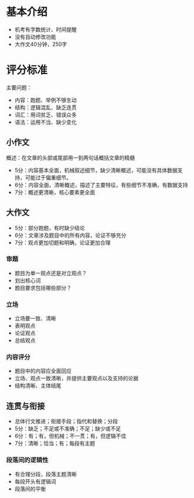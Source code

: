 # 基本介绍

* 机考有字数统计、时间提醒
* 没有自动修改功能
* 大作文40分钟，250字

# 评分标准

主要问题：
* 内容：跑题、举例不够生动
* 结构：逻辑混乱、缺乏连贯
* 词汇：用词贫乏、错误众多
* 语法：运用不当、缺少变化

## 小作文

概述：在文章的头部或尾部用一到两句话概括文章的精髓

* 5分：内容基本全面，机械叙述细节，缺少清晰概述，可能没有具体数据支持，可能过于偏重细节。
* 6分：内容全面，清晰概述，描述了主要特征，有些细节不准确，有数据支持
* 7分：概述更清晰，核心要素更全面

## 大作文

* 5分：部分跑题，有时缺少结论
* 6分：文章涉及题目中的所有内容，论证不够充分
* 7分：观点更加切题和明确，论证更加合理

### 审题

* 题目为单一观点还是对立观点？
* 划出核心词
* 题目要求包括哪些部分？

### 立场

* 立场要一致、清晰
* 表明观点
* 论证观点
* 总结观点

### 内容评分

* 题目中的内容应全面回应
* 立场、观点一致清晰，并提供主要观点以及支持的论据
* 结构清晰、主体结尾
 
## 连贯与衔接

* 总体行文推进；衔接手段；指代和替换；分段
* 5分：缺乏；不足或不准确；不足；缺少或不足
* 6分：有；有，但机械；不一贯；有，但逻辑不佳
* 7分：清晰；恰当；有；每段有主题

### 段落间的逻辑性

* 有合理分段，段落主题清晰
* 每段开头有逻辑词
* 段落间的平衡
